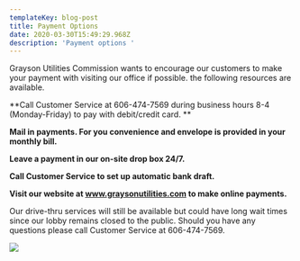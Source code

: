 ```yaml
---
templateKey: blog-post
title: Payment Options
date: 2020-03-30T15:49:29.968Z
description: 'Payment options '
---
```

Grayson Utilities Commission wants to encourage our customers to make your payment with visiting our office if possible.  the following resources are available.

**Call Customer Service at 606-474-7569 during business hours 8-4 (Monday-Friday) to pay with debit/credit card. **

**Mail in payments.  For you convenience and envelope is provided in your monthly bill.**

**Leave a payment in our on-site drop box 24/7.**

**Call Customer Service to set up automatic bank draft.**

**Visit our website at www.graysonutilities.com to make online payments.**

Our drive-thru services will still be available but could have long wait times since our lobby remains closed to the public.  Should you have any questions please call Customer Service at 606-474-7569.

![](/img/drive-thur-open.jpeg)
